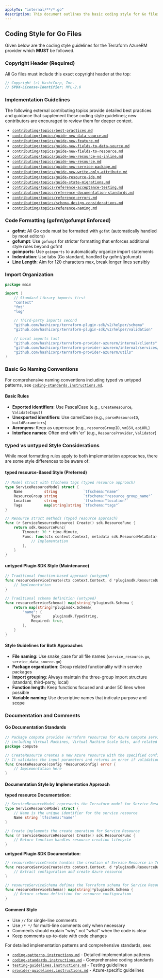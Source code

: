 ```yaml
---
applyTo: "internal/**/*.go"
description: This document outlines the basic coding style for Go files in the Terraform AzureRM provider repository. It focuses on formatting rules, import organization, and fundamental Go style guidelines. For comprehensive standards and implementation patterns, see the other instruction files.
---
```


## Coding Style for Go Files
Given below are the coding style guidelines for the Terraform AzureRM provider which **MUST** be followed.

### Copyright Header (Required)
All Go files must include this exact copyright header at the top:
```go
// Copyright (c) HashiCorp, Inc.
// SPDX-License-Identifier: MPL-2.0
```

### Implementation Guidelines
The following external contributing topics provide detailed best practices and guidance that supplement these coding style guidelines; new contributors are encouraged to review them for deeper context.
  - [`contributing/topics/best-practices.md`](../../contributing/topics/best-practices.md)
  - [`contributing/topics/guide-new-data-source.md`](../../contributing/topics/guide-new-data-source.md)
  - [`contributing/topics/guide-new-feature.md`](../../contributing/topics/guide-new-feature.md)
  - [`contributing/topics/guide-new-fields-to-data-source.md`](../../contributing/topics/guide-new-fields-to-data-source.md)
  - [`contributing/topics/guide-new-fields-to-resource.md`](../../contributing/topics/guide-new-fields-to-resource.md)
  - [`contributing/topics/guide-new-resource-vs-inline.md`](../../contributing/topics/guide-new-resource-vs-inline.md)
  - [`contributing/topics/guide-new-resource.md`](../../contributing/topics/guide-new-resource.md)
  - [`contributing/topics/guide-new-service-package.md`](../../contributing/topics/guide-new-service-package.md)
  - [`contributing/topics/guide-new-write-only-attribute.md`](../../contributing/topics/guide-new-write-only-attribute.md)
  - [`contributing/topics/guide-resource-ids.md`](../../contributing/topics/guide-resource-ids.md)
  - [`contributing/topics/guide-state-migrations.md`](../../contributing/topics/guide-state-migrations.md)
  - [`contributing/topics/reference-acceptance-testing.md`](../../contributing/topics/reference-acceptance-testing.md)
  - [`contributing/topics/reference-documentation-standards.md`](../../contributing/topics/reference-documentation-standards.md)
  - [`contributing/topics/reference-errors.md`](../../contributing/topics/reference-errors.md)
  - [`contributing/topics/schema-design-considerations.md`](../../contributing/topics/schema-design-considerations.md)
  - [`contributing/topics/reference-naming.md`](../../contributing/topics/reference-naming.md)

### Code Formatting (gofmt/gofumpt Enforced)
- **gofmt**: All Go code must be formatted with `gofmt` (automatically handled by most editors)
- **gofumpt**: Use `gofumpt` for stricter formatting that enforces additional style rules beyond gofmt
- **goimports**: Use `goimports` to automatically organize import statements
- **Indentation**: Use tabs (Go standard, handled by gofmt/gofumpt)
- **Line Length**: Aim for 120 characters max, break longer lines sensibly

### Import Organization
```go
package main

import (
    // Standard library imports first
    "context"
    "fmt"
    "log"
    
    // Third-party imports second
    "github.com/hashicorp/terraform-plugin-sdk/v2/helper/schema"
    "github.com/hashicorp/terraform-plugin-sdk/v2/helper/validation"
    
    // Local imports last
    "github.com/hashicorp/terraform-provider-azurerm/internal/clients"
    "github.com/hashicorp/terraform-provider-azurerm/internal/services/compute/parse"
    "github.com/hashicorp/terraform-provider-azurerm/utils"
)
```

### Basic Go Naming Conventions

For comprehensive naming conventions including typed vs untyped patterns, see [`coding-standards.instructions.md`](./coding-standards.instructions.md).

#### Basic Rules
- **Exported identifiers**: Use PascalCase (e.g., `CreateResource`, `ValidateInput`)
- **Unexported identifiers**: Use camelCase (e.g., `parseResourceID`, `buildParameters`)
- **Acronyms**: Keep as uppercase (e.g., `resourceGroupID`, `vmSSH`, `apiURL`)
- **Interface names**: Often end with 'er' (e.g., `ResourceProvider`, `Validator`)

### typed vs untyped Style Considerations

While most formatting rules apply to both implementation approaches, there are some style differences to be aware of:

#### typed resource-Based Style (Preferred)
```go
// Model struct with tfschema tags (typed resource approach)
type ServiceResourceModel struct {
    Name          string            `tfschema:"name"`
    ResourceGroup string            `tfschema:"resource_group_name"`
    Location      string            `tfschema:"location"`
    Tags          map[string]string `tfschema:"tags"`
}

// Resource struct methods (typed resource approach)
func (r ServiceResourceResource) Create() sdk.ResourceFunc {
    return sdk.ResourceFunc{
        Timeout: 30 * time.Minute,
        Func: func(ctx context.Context, metadata sdk.ResourceMetaData) error {
            // Implementation
        },
    }
}
```

#### untyped Plugin SDK Style (Maintenance)
```go
// Traditional function-based approach (untyped)
func resourceServiceCreate(ctx context.Context, d *pluginsdk.ResourceData, meta interface{}) error {
    // Implementation
}

// Traditional schema definition (untyped)
func resourceServiceSchema() map[string]*pluginsdk.Schema {
    return map[string]*pluginsdk.Schema{
        "name": {
            Type:     pluginsdk.TypeString,
            Required: true,
        },
    }
}
```

#### Style Guidelines for Both Approaches
- **File naming**: Use snake_case for all file names (`service_resource.go`, `service_data_source.go`)
- **Package organization**: Group related functionality within service packages
- **Import grouping**: Always maintain the three-group import structure (standard, third-party, local)
- **Function length**: Keep functions focused and under 50 lines when possible
- **Variable naming**: Use descriptive names that indicate purpose and scope

### Documentation and Comments

#### Go Documentation Standards
```go
// Package compute provides Terraform resources for Azure Compute services
// including Virtual Machines, Virtual Machine Scale Sets, and related resources.
package compute

// CreateResource creates a new Azure resource with the specified configuration.
// It validates the input parameters and returns an error if validation fails.
func CreateResource(config *ResourceConfig) error {
    // Implementation here
}
```

#### Documentation Style by Implementation Approach

**typed resource Documentation:**
```go
// ServiceResourceModel represents the Terraform model for Service Resource
type ServiceResourceModel struct {
    // Name is the unique identifier for the service resource
    Name string `tfschema:"name"`
}

// Create implements the create operation for Service Resource
func (r ServiceResourceResource) Create() sdk.ResourceFunc {
    // Return function handles resource creation lifecycle
}
```

**untyped Plugin SDK Documentation:**
```go
// resourceServiceCreate handles the creation of Service Resource in Terraform
func resourceServiceCreate(ctx context.Context, d *pluginsdk.ResourceData, meta interface{}) error {
    // Extract configuration and create Azure resource
}

// resourceServiceSchema defines the Terraform schema for Service Resource
func resourceServiceSchema() map[string]*pluginsdk.Schema {
    // Return schema definition for resource configuration
}
```

#### Comment Style
- Use `//` for single-line comments
- Use `/* */` for multi-line comments only when necessary
- Comments should explain "why" not "what" when the code is clear
- Keep comments up-to-date with code changes

For detailed implementation patterns and comprehensive standards, see:
- [`coding-patterns.instructions.md`](./coding-patterns.instructions.md) - Detailed implementation patterns
- [`coding-standards.instructions.md`](./coding-standards.instructions.md) - Comprehensive coding standards
- [`testing-guidelines.instructions.md`](./testing-guidelines.instructions.md) - Testing guidelines
- [`provider-guidelines.instructions.md`](./provider-guidelines.instructions.md) - Azure-specific guidelines
